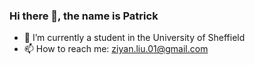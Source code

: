 ### Hi there 👋, the name is Patrick

- 🔭 I’m currently a student in the University of Sheffield
- 📫 How to reach me: ziyan.liu.01@gmail.com

